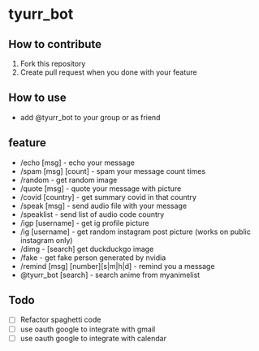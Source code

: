 # tyurr_bot

## How to contribute

1. Fork this repository
2. Create pull request when you done with your feature

## How to use

- add @tyurr_bot to your group or as friend

## feature

- /echo [msg] - echo your message
- /spam [msg] [count] - spam your message count times
- /random - get random image
- /quote [msg] - quote your message with picture
- /covid [country] - get summary covid in that country
- /speak [msg] - send audio file with your message
- /speaklist - send list of audio code country
- /igp [username] - get ig profile picture
- /ig [username] - get random instagram post picture (works on public instagram only)
- /dimg - [search] get duckduckgo image
- /fake - get fake person generated by nvidia
- /remind [msg] [number][s|m|h|d] - remind you a message
- @tyurr_bot [search] - search anime from myanimelist

## Todo

- [ ] Refactor spaghetti code
- [ ] use oauth google to integrate with gmail
- [ ] use oauth google to integrate with calendar  